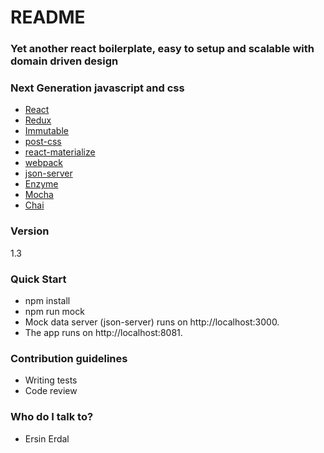 # README #


### Yet another react boilerplate, easy to setup and scalable with domain driven design ###
### Next Generation javascript and css ###

* <a href='https://facebook.github.io/react/'>React</a>
* <a href='http://redux.js.org/'>Redux</a>
* <a href='https://facebook.github.io/immutable-js/'>Immutable</a>
* <a href='http://postcss.org/'>post-css</a>
* <a href='https://react-materialize.github.io/'>react-materialize</a>
* <a href='https://webpack.github.io/'>webpack</a>
* <a href='https://github.com/typicode/json-server'>json-server</a>
* <a href='http://airbnb.io/enzyme/'>Enzyme</a>
* <a href='https://mochajs.org/'>Mocha</a>
* <a href='http://chaijs.com/'>Chai</a>


### Version ###
1.3

### Quick Start ###

* npm install
* npm run mock 
* Mock data server (json-server) runs on http://localhost:3000.
* The app runs on http://localhost:8081.

### Contribution guidelines ###
* Writing tests
* Code review

### Who do I talk to? ###
* Ersin Erdal
